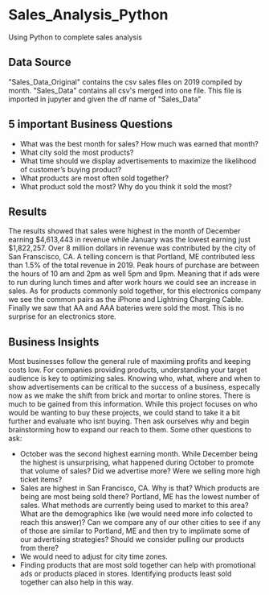 # Sales_Analysis_Python

Using Python to complete sales analysis

## Data Source
"Sales_Data_Original" contains the csv sales files on 2019 compiled by month. 
"Sales_Data" contains all csv's merged into one file. This file is imported in jupyter and given the df name of "Sales_Data" 


## 5 important Business Questions
- What was the best month for sales? How much was earned that month?
- What city sold the most products?
- What time should we display advertisements to maximize the likelihood of customer’s buying product?
- What products are most often sold together?
- What product sold the most? Why do you think it sold the most?


## Results

The results showed that sales were highest in the month of December earning $4,613,443 in revenue while January was the lowest earning just $1,822,257. Over 8 million dollars in revenue was contributed by the city of San Franscisco, CA. A telling concern is that Portland, ME contributed less than 1.5% of the total revenue in 2019.  Peak hours of purchase are between the hours of 10 am and 2pm as well 5pm and 9pm. Meaning that if ads were to run during lunch times and after work hours we could see an increase in sales. As for products commonly sold together, for this electronics company we see the common pairs as the iPhone and Lightning Charging Cable. Finally we saw that AA and AAA bateries were sold the most. This is no surprise for an electronics store.

## Business Insights
Most businesses follow the general rule of maximiing profits and keeping costs low. For companies providing products, understanding your target audience is key to optimizing sales. Knowing who, what, where and when to show advertisements can be critical to the success of a business, especally now as we make the shift from brick and mortar to online stores. There is much to be gained from this information. While this project focuses on who would be wanting to buy these projects, we could stand to take it a bit further and evaluate who isnt buying. Then ask ourselves why and begin brainstorming how to expand our reach to them. Some other questions to ask:

- October was the second highest earning month. While December being the highest is unsurprising, what happened during October to promote that volume of sales? Did we advertise   more? Were we selling more high ticket items?   
- Sales are highest in San Francisco, CA. Why is that? Which products are being are most being sold there? Portland, ME has the lowest number of sales. What methods are           currently   being used to market to this area? What are the demographics like (we would need more info colected to reach this answer)? Can we compare any of our other cities     to see if any of those are similar to Portland, ME and then try to implimate some of our advertising strategies? Should we consider pulling our products from there?
- We would need to adjust for city time zones. 
- Finding products that are most sold together can help with promotional ads or products placed in stores. Identifying products least sold together can also help in this way.

